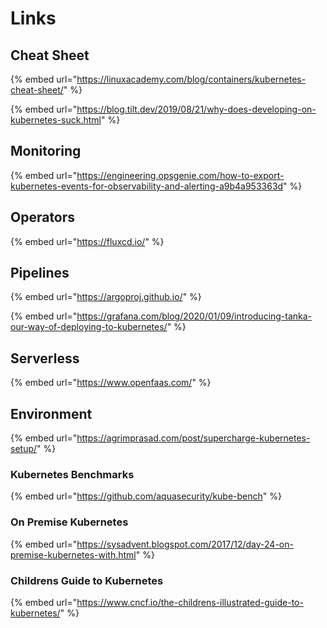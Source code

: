 # Links

## Cheat Sheet

{% embed url="https://linuxacademy.com/blog/containers/kubernetes-cheat-sheet/" %}

{% embed url="https://blog.tilt.dev/2019/08/21/why-does-developing-on-kubernetes-suck.html" %}



## Monitoring

{% embed url="https://engineering.opsgenie.com/how-to-export-kubernetes-events-for-observability-and-alerting-a9b4a953363d" %}

## Operators

{% embed url="https://fluxcd.io/" %}

## Pipelines

{% embed url="https://argoproj.github.io/" %}

{% embed url="https://grafana.com/blog/2020/01/09/introducing-tanka-our-way-of-deploying-to-kubernetes/" %}



## Serverless

{% embed url="https://www.openfaas.com/" %}

## Environment

{% embed url="https://agrimprasad.com/post/supercharge-kubernetes-setup/" %}

### Kubernetes Benchmarks

{% embed url="https://github.com/aquasecurity/kube-bench" %}

### On Premise Kubernetes

{% embed url="https://sysadvent.blogspot.com/2017/12/day-24-on-premise-kubernetes-with.html" %}

### Childrens Guide to Kubernetes

{% embed url="https://www.cncf.io/the-childrens-illustrated-guide-to-kubernetes/" %}





